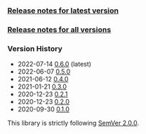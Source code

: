 ### [Release notes for latest version](latest.md)

### [Release notes for all versions](full.md)

### Version History

* 2022-07-14 [0.6.0](0.6.0.md) (latest)
* 2022-06-07 [0.5.0](0.5.0.md)
* 2021-06-12 [0.4.0](0.4.0.md)
* 2021-01-21 [0.3.0](0.3.0.md)
* 2020-12-23 [0.2.1](0.2.1.md)
* 2020-12-23 [0.2.0](0.2.0.md)
* 2020-09-30 [0.1.0](0.1.0.md)


This library is strictly following [SemVer 2.0.0](https://semver.org/spec/v2.0.0.html).